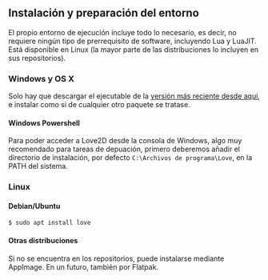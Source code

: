 ## Instalación y preparación del entorno

El propio entorno de ejecución incluye todo lo necesario, es decir, no requiere ningún tipo de prerrequisito de software, incluyendo Lua y LuaJIT. Está disponible en Linux (la mayor parte de las distribuciones lo incluyen en sus repositorios).

### Windows y OS X

Solo hay que descargar el ejecutable de la [versión más reciente desde aquí](https://github.com/love2d/love/releases/), e instalar como si de cualquier otro paquete se tratase.

#### Windows Powershell

Para poder acceder a Love2D desde la consola de Windows, algo muy recomendado para tareas de depuación, primero deberemos añadir el directorio de instalación, por defecto `C:\Archivos de programa\Love`, en la PATH del sistema.

### Linux

#### Debian/Ubuntu

    $ sudo apt install love

#### Otras distribuciones

Si no se encuentra en los repositorios, puede instalarse mediante AppImage. En un futuro, también por Flatpak.

